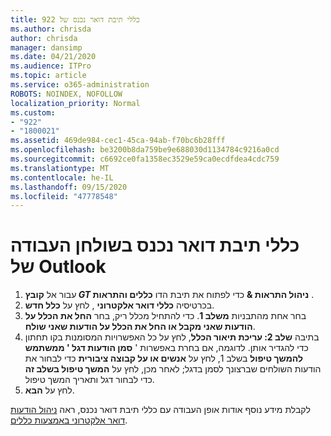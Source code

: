```yaml
---
title: כללי תיבת דואר נכנס של 922
ms.author: chrisda
author: chrisda
manager: dansimp
ms.date: 04/21/2020
ms.audience: ITPro
ms.topic: article
ms.service: o365-administration
ROBOTS: NOINDEX, NOFOLLOW
localization_priority: Normal
ms.custom:
- "922"
- "1800021"
ms.assetid: 469de984-cec1-45ca-94ab-f70bc6b28fff
ms.openlocfilehash: be3200b8da759be9e688030d1134784c9216a0cd
ms.sourcegitcommit: c6692ce0fa1358ec3529e59ca0ecdfdea4cdc759
ms.translationtype: MT
ms.contentlocale: he-IL
ms.lasthandoff: 09/15/2020
ms.locfileid: "47778548"
---
```

# <a name="inbox-rules-in-outlook-desktop"></a>כללי תיבת דואר נכנס בשולחן העבודה של Outlook

1. עבור אל **קובץ _GT_ ניהול התראות &** כדי לפתוח את תיבת הדו **כללים והתראות** .
2. בכרטיסיה **כללי דואר אלקטרוני** , לחץ על **כלל חדש**.
3. בחר אחת מהתבניות **משלב 1**. כדי להתחיל מכלל ריק, בחר **החל את הכלל על הודעות שאני מקבל או החל את הכלל על הודעות שאני שולח**.
4. בתיבה **שלב 2: עריכת תיאור הכלל**, לחץ על כל האפשרויות המסומנות בקו תחתון כדי להגדיר אותן. לדוגמה, אם בחרת באפשרות ' **סמן הודעות דגל ' ממשתמש להמשך טיפול** בשלב 1, לחץ על **אנשים או על קבוצה ציבורית** כדי לבחור את הודעות השולחים שברצונך לסמן בדגל; לאחר מכן, לחץ על **המשך טיפול בשלב זה** כדי לבחור דגל ותאריך המשך טיפול.
5. לחץ על **הבא**.

לקבלת מידע נוסף אודות אופן העבודה עם כללי תיבת דואר נכנס, ראה [ניהול הודעות דואר אלקטרוני באמצעות כללים](https://support.office.com/article/manage-email-messages-by-using-rules-c24f5dea-9465-4df4-ad17-a50704d66c59).
